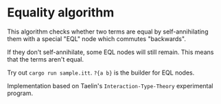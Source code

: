# Equality algorithm

This algorithm checks whether two terms are equal by self-annihilating them with a special "EQL" node which commutes "backwards". 

If they don't self-annihilate, some EQL nodes will still remain. This means that the terms aren't equal.

Try out `cargo run sample.itt`. `?{a b}` is the builder for EQL nodes.

Implementation based on Taelin's `Interaction-Type-Theory` experimental program.